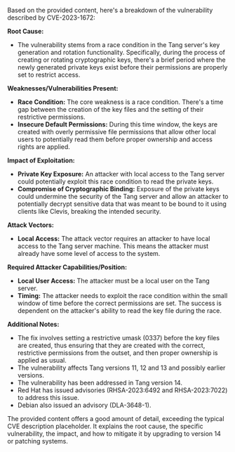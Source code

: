 Based on the provided content, here's a breakdown of the vulnerability described by CVE-2023-1672:

**Root Cause:**

*   The vulnerability stems from a race condition in the Tang server's key generation and rotation functionality. Specifically, during the process of creating or rotating cryptographic keys, there's a brief period where the newly generated private keys exist before their permissions are properly set to restrict access.

**Weaknesses/Vulnerabilities Present:**

*   **Race Condition:**  The core weakness is a race condition. There's a time gap between the creation of the key files and the setting of their restrictive permissions.
*   **Insecure Default Permissions:** During this time window, the keys are created with overly permissive file permissions that allow other local users to potentially read them before proper ownership and access rights are applied.

**Impact of Exploitation:**

*   **Private Key Exposure:** An attacker with local access to the Tang server could potentially exploit this race condition to read the private keys.
*   **Compromise of Cryptographic Binding:**  Exposure of the private keys could undermine the security of the Tang server and allow an attacker to potentially decrypt sensitive data that was meant to be bound to it using clients like Clevis, breaking the intended security.

**Attack Vectors:**

*   **Local Access:** The attack vector requires an attacker to have local access to the Tang server machine. This means the attacker must already have some level of access to the system.

**Required Attacker Capabilities/Position:**

*   **Local User Access:** The attacker must be a local user on the Tang server.
*   **Timing:**  The attacker needs to exploit the race condition within the small window of time before the correct permissions are set. The success is dependent on the attacker's ability to read the key file during the race.

**Additional Notes:**

*   The fix involves setting a restrictive umask (0337) before the key files are created, thus ensuring that they are created with the correct, restrictive permissions from the outset, and then proper ownership is applied as usual.
*   The vulnerability affects Tang versions 11, 12 and 13 and possibly earlier versions.
*   The vulnerability has been addressed in Tang version 14.
*   Red Hat has issued advisories (RHSA-2023:6492 and RHSA-2023:7022) to address this issue.
*   Debian also issued an advisory (DLA-3648-1).

The provided content offers a good amount of detail, exceeding the typical CVE description placeholder. It explains the root cause, the specific vulnerability, the impact, and how to mitigate it by upgrading to version 14 or patching systems.